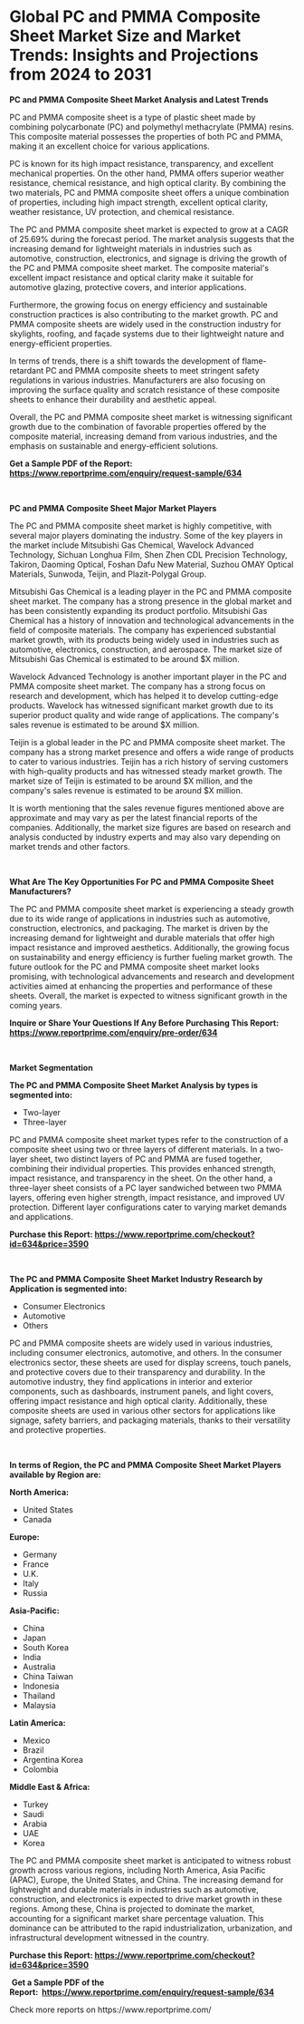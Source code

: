 <p><h1>Global PC and PMMA Composite Sheet Market Size and Market Trends: Insights and Projections from 2024 to 2031</h1></p><p><strong>PC and PMMA Composite Sheet Market Analysis and Latest Trends</strong></p>
<p><p>PC and PMMA composite sheet is a type of plastic sheet made by combining polycarbonate (PC) and polymethyl methacrylate (PMMA) resins. This composite material possesses the properties of both PC and PMMA, making it an excellent choice for various applications.</p><p>PC is known for its high impact resistance, transparency, and excellent mechanical properties. On the other hand, PMMA offers superior weather resistance, chemical resistance, and high optical clarity. By combining the two materials, PC and PMMA composite sheet offers a unique combination of properties, including high impact strength, excellent optical clarity, weather resistance, UV protection, and chemical resistance.</p><p>The PC and PMMA composite sheet market is expected to grow at a CAGR of 25.69% during the forecast period. The market analysis suggests that the increasing demand for lightweight materials in industries such as automotive, construction, electronics, and signage is driving the growth of the PC and PMMA composite sheet market. The composite material's excellent impact resistance and optical clarity make it suitable for automotive glazing, protective covers, and interior applications.</p><p>Furthermore, the growing focus on energy efficiency and sustainable construction practices is also contributing to the market growth. PC and PMMA composite sheets are widely used in the construction industry for skylights, roofing, and façade systems due to their lightweight nature and energy-efficient properties.</p><p>In terms of trends, there is a shift towards the development of flame-retardant PC and PMMA composite sheets to meet stringent safety regulations in various industries. Manufacturers are also focusing on improving the surface quality and scratch resistance of these composite sheets to enhance their durability and aesthetic appeal.</p><p>Overall, the PC and PMMA composite sheet market is witnessing significant growth due to the combination of favorable properties offered by the composite material, increasing demand from various industries, and the emphasis on sustainable and energy-efficient solutions.</p></p>
<p><strong>Get a Sample PDF of the Report:&nbsp; <a href="https://www.reportprime.com/enquiry/request-sample/634">https://www.reportprime.com/enquiry/request-sample/634</a></strong></p>
<p>&nbsp;</p>
<p><strong>PC and PMMA Composite Sheet Major Market Players</strong></p>
<p><p>The PC and PMMA composite sheet market is highly competitive, with several major players dominating the industry. Some of the key players in the market include Mitsubishi Gas Chemical, Wavelock Advanced Technology, Sichuan Longhua Film, Shen Zhen CDL Precision Technology, Takiron, Daoming Optical, Foshan Dafu New Material, Suzhou OMAY Optical Materials, Sunwoda, Teijin, and Plazit-Polygal Group.</p><p>Mitsubishi Gas Chemical is a leading player in the PC and PMMA composite sheet market. The company has a strong presence in the global market and has been consistently expanding its product portfolio. Mitsubishi Gas Chemical has a history of innovation and technological advancements in the field of composite materials. The company has experienced substantial market growth, with its products being widely used in industries such as automotive, electronics, construction, and aerospace. The market size of Mitsubishi Gas Chemical is estimated to be around $X million.</p><p>Wavelock Advanced Technology is another important player in the PC and PMMA composite sheet market. The company has a strong focus on research and development, which has helped it to develop cutting-edge products. Wavelock has witnessed significant market growth due to its superior product quality and wide range of applications. The company's sales revenue is estimated to be around $X million.</p><p>Teijin is a global leader in the PC and PMMA composite sheet market. The company has a strong market presence and offers a wide range of products to cater to various industries. Teijin has a rich history of serving customers with high-quality products and has witnessed steady market growth. The market size of Teijin is estimated to be around $X million, and the company's sales revenue is estimated to be around $X million.</p><p>It is worth mentioning that the sales revenue figures mentioned above are approximate and may vary as per the latest financial reports of the companies. Additionally, the market size figures are based on research and analysis conducted by industry experts and may also vary depending on market trends and other factors.</p></p>
<p>&nbsp;</p>
<p><strong>What Are The Key Opportunities For PC and PMMA Composite Sheet Manufacturers?</strong></p>
<p><p>The PC and PMMA composite sheet market is experiencing a steady growth due to its wide range of applications in industries such as automotive, construction, electronics, and packaging. The market is driven by the increasing demand for lightweight and durable materials that offer high impact resistance and improved aesthetics. Additionally, the growing focus on sustainability and energy efficiency is further fueling market growth. The future outlook for the PC and PMMA composite sheet market looks promising, with technological advancements and research and development activities aimed at enhancing the properties and performance of these sheets. Overall, the market is expected to witness significant growth in the coming years.</p></p>
<p><strong>Inquire or Share Your Questions If Any Before Purchasing This Report: <a href="https://www.reportprime.com/enquiry/pre-order/634">https://www.reportprime.com/enquiry/pre-order/634</a></strong></p>
<p>&nbsp;</p>
<p><strong>Market Segmentation</strong></p>
<p><strong>The PC and PMMA Composite Sheet Market Analysis by types is segmented into:</strong></p>
<p><ul><li>Two-layer</li><li>Three-layer</li></ul></p>
<p><p>PC and PMMA composite sheet market types refer to the construction of a composite sheet using two or three layers of different materials. In a two-layer sheet, two distinct layers of PC and PMMA are fused together, combining their individual properties. This provides enhanced strength, impact resistance, and transparency in the sheet. On the other hand, a three-layer sheet consists of a PC layer sandwiched between two PMMA layers, offering even higher strength, impact resistance, and improved UV protection. Different layer configurations cater to varying market demands and applications.</p></p>
<p><strong>Purchase this Report:&nbsp;<a href="https://www.reportprime.com/checkout?id=634&price=3590">https://www.reportprime.com/checkout?id=634&price=3590</a></strong></p>
<p>&nbsp;</p>
<p><strong>The PC and PMMA Composite Sheet Market Industry Research by Application is segmented into:</strong></p>
<p><ul><li>Consumer Electronics</li><li>Automotive</li><li>Others</li></ul></p>
<p><p>PC and PMMA composite sheets are widely used in various industries, including consumer electronics, automotive, and others. In the consumer electronics sector, these sheets are used for display screens, touch panels, and protective covers due to their transparency and durability. In the automotive industry, they find applications in interior and exterior components, such as dashboards, instrument panels, and light covers, offering impact resistance and high optical clarity. Additionally, these composite sheets are used in various other sectors for applications like signage, safety barriers, and packaging materials, thanks to their versatility and protective properties.</p></p>
<p>&nbsp;</p>
<p><strong>In terms of Region, the PC and PMMA Composite Sheet Market Players available by Region are:</strong></p>
<p>
    <p> <strong> North America: </strong>
        <ul>
            <li>United States</li>
            <li>Canada</li>
        </ul>
        </p> 
    <p> <strong> Europe: </strong>
        <ul>
            <li>Germany</li>
            <li>France</li>
            <li>U.K.</li>
            <li>Italy</li>
            <li>Russia</li>
        </ul>
        </p> 
    <p> <strong> Asia-Pacific: </strong>
        <ul>
            <li>China</li>
            <li>Japan</li>
            <li>South Korea</li>
            <li>India</li>
            <li>Australia</li>
            <li>China Taiwan</li>
            <li>Indonesia</li>
            <li>Thailand</li>
            <li>Malaysia</li>
        </ul>
        </p> 
    <p> <strong> Latin America: </strong>
        <ul>
            <li>Mexico</li>
            <li>Brazil</li>
            <li>Argentina Korea</li>
            <li>Colombia</li>
        </ul>
        </p> 
    <p> <strong> Middle East & Africa: </strong>
        <ul>
            <li>Turkey</li>
            <li>Saudi</li>
            <li>Arabia</li>
            <li>UAE</li>
            <li>Korea</li>
        </ul>
    </p>
    </p>
<p><p>The PC and PMMA composite sheet market is anticipated to witness robust growth across various regions, including North America, Asia Pacific (APAC), Europe, the United States, and China. The increasing demand for lightweight and durable materials in industries such as automotive, construction, and electronics is expected to drive market growth in these regions. Among these, China is projected to dominate the market, accounting for a significant market share percentage valuation. This dominance can be attributed to the rapid industrialization, urbanization, and infrastructural development witnessed in the country.</p></p>
<p><strong>Purchase this Report: <a href="https://www.reportprime.com/checkout?id=634&price=3590">https://www.reportprime.com/checkout?id=634&price=3590</a></strong></p>
<p>&nbsp;<strong>Get a Sample PDF of the Report:&nbsp;&nbsp;<a href="https://www.reportprime.com/enquiry/request-sample/634">https://www.reportprime.com/enquiry/request-sample/634</a></strong></p>
<p><strong></strong></p>
<p>Check more reports on https://www.reportprime.com/</p>